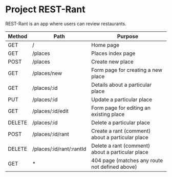 # Project REST-Rant

REST-Rant is an app where users can review restaurants.

| Method | Path                  | Purpose                                         |
|--------|-----------------------|-------------------------------------------------|
| GET    | /                     | Home page                                       |
| GET    | /places               | Places index page                               |
| POST   | /places               | Create new place                                |
| GET    | /places/new           | Form page for creating a new place              |
| GET    | /places/:id           | Details about a particular place                |
| PUT    | /places/:id           | Update a particular place                       |
| GET    | /places/:id/edit      | Form page for editing an existing place         |
| DELETE | /places/:id           | Delete a particular place                       |
| POST   | /places/:id/rant      | Create a rant (comment) about a particular place|
| DELETE | /places/:id/rant/:rantId | Delete a rant (comment) about a particular place|
| GET    | *                     | 404 page (matches any route not defined above)  |
